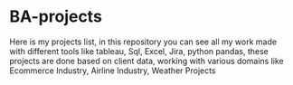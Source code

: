 # BA-projects
Here is my projects list, in this repository you can see all my work made with different tools like tableau, Sql, Excel, Jira, python pandas, these projects are done based on client data, working with various domains like Ecommerce Industry, Airline Industry,  Weather Projects
